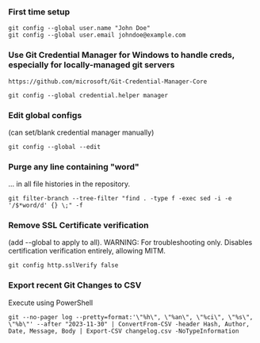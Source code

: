 ### First time setup

```
git config --global user.name "John Doe"
git config --global user.email johndoe@example.com
```

### Use Git Credential Manager for Windows to handle creds, especially for locally-managed git servers

```https://github.com/microsoft/Git-Credential-Manager-Core```

```git config --global credential.helper manager```

### Edit global configs
(can set/blank credential manager manually)

```git config --global --edit```

### Purge any line containing "word"
... in all file histories in the repository.

```git filter-branch --tree-filter "find . -type f -exec sed -i -e '/$*word/d' {} \;" -f```

### Remove SSL Certificate verification 
(add --global to apply to all). WARNING: For troubleshooting only. Disables certification verification entirely, allowing MITM.
```
git config http.sslVerify false
```

### Export recent Git Changes to CSV
Execute using PowerShell
```
git --no-pager log --pretty=format:'\"%h\", \"%an\", \"%ci\", \"%s\", \"%b\"' --after "2023-11-30" | ConvertFrom-CSV -header Hash, Author, Date, Message, Body | Export-CSV changelog.csv -NoTypeInformation
```